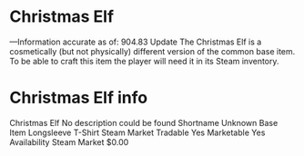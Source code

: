 # Christmas Elf

—Information accurate as of: 904.83 Update
The Christmas Elf is a cosmetically (but not physically) different version of the common base item. To be able to craft this item the player will need it in its Steam inventory.
# Christmas Elf info

Christmas Elf
No description could be found
Shortname
Unknown
Base Item
Longsleeve T-Shirt
Steam Market
Tradable
Yes
Marketable
Yes
Availability
Steam Market
$0.00
